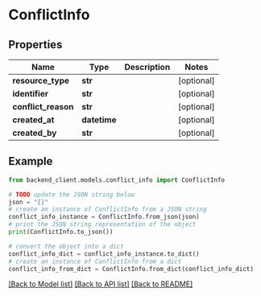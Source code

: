 # ConflictInfo


## Properties

Name | Type | Description | Notes
------------ | ------------- | ------------- | -------------
**resource_type** | **str** |  | [optional] 
**identifier** | **str** |  | [optional] 
**conflict_reason** | **str** |  | [optional] 
**created_at** | **datetime** |  | [optional] 
**created_by** | **str** |  | [optional] 

## Example

```python
from backend_client.models.conflict_info import ConflictInfo

# TODO update the JSON string below
json = "{}"
# create an instance of ConflictInfo from a JSON string
conflict_info_instance = ConflictInfo.from_json(json)
# print the JSON string representation of the object
print(ConflictInfo.to_json())

# convert the object into a dict
conflict_info_dict = conflict_info_instance.to_dict()
# create an instance of ConflictInfo from a dict
conflict_info_from_dict = ConflictInfo.from_dict(conflict_info_dict)
```
[[Back to Model list]](../README.md#documentation-for-models) [[Back to API list]](../README.md#documentation-for-api-endpoints) [[Back to README]](../README.md)


